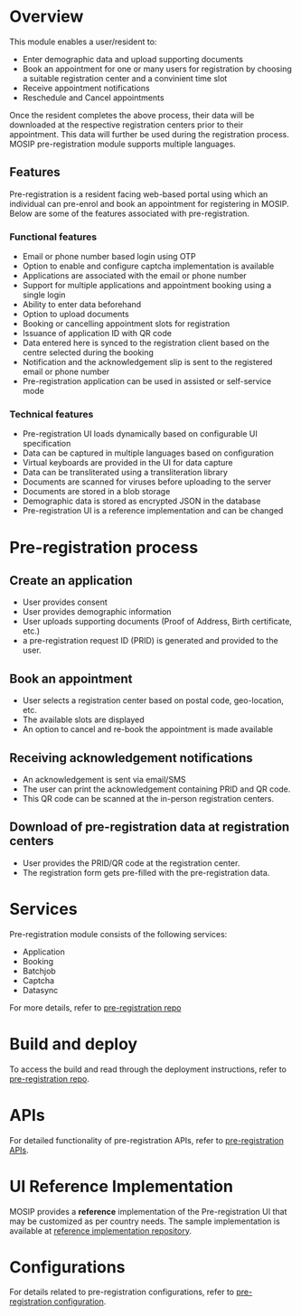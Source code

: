 # Overview

This module enables a user/resident to:
* Enter demographic data and upload supporting documents
* Book an appointment for one or many users for registration by choosing a suitable registration center and a convinient time slot
* Receive appointment notifications
* Reschedule and Cancel appointments

Once the resident completes the above process, their data will be downloaded at the respective registration centers prior to their appointment. This data will further be used during the registration process. MOSIP pre-registration module supports multiple languages. 

## Features
Pre-registration is a resident facing web-based portal using which an individual can pre-enrol and book an appointment for registering in MOSIP. Below are some of the features associated with pre-registration.

### Functional features
* Email or phone number based login using OTP
* Option to enable and configure captcha implementation is available 
* Applications are associated with the email or phone number
* Support for multiple applications and appointment booking using a single login
* Ability to enter data beforehand
* Option to upload documents
* Booking or cancelling appointment slots for registration
* Issuance of application ID with QR code
* Data entered here is synced to the registration client based on the centre selected during the booking
* Notification and the acknowledgement slip is sent to the registered email or phone number
* Pre-registration application can be used in assisted or self-service mode

### Technical features
* Pre-registration UI loads dynamically based on configurable UI specification
* Data can be captured in multiple languages based on configuration
* Virtual keyboards are provided in the UI for data capture
* Data can be transliterated using a transliteration library
* Documents are scanned for viruses before uploading to the server
* Documents are stored in a blob storage
* Demographic data is stored as encrypted JSON in the database
* Pre-registration UI is a reference implementation and can be changed

# Pre-registration process

## Create an application
* User provides consent
* User provides demographic information
* User uploads supporting documents (Proof of Address, Birth certificate, etc.)
* a pre-registration request ID (PRID) is generated and provided to the user.

## Book an appointment
* User selects a registration center based on postal code, geo-location, etc.
* The available slots are displayed
* An option to cancel and re-book the appointment is made available

## Receiving acknowledgement notifications
* An acknowledgement is sent via email/SMS 
* The user can print the acknowledgement containing PRID and QR code. 
*  This QR code can be scanned at the in-person registration centers.

## Download of pre-registration data at registration centers
* User provides the PRID/QR code at the registration center.
* The registration form gets pre-filled with the pre-registration data.

# Services
Pre-registration module consists of the following services:
* Application 
* Booking
* Batchjob
* Captcha
* Datasync

For more details, refer to [pre-registration repo](https://github.com/pjoshi751/pre-registration/tree/develop)

# Build and deploy
To access the build and read through the deployment instructions, refer to [pre-registration repo](https://github.com/pjoshi751/pre-registration/tree/develop).

# APIs
For detailed functionality of pre-registration APIs, refer to [pre-registration APIs](../../../api-reference/Pre-Registration-APIs.md).

# UI Reference Implementation
MOSIP provides a **reference** implementation of the Pre-registration UI that may be customized as per country needs. The sample implementation is available at [reference implementation repository](https://github.com/mosip/mosip-ref-impl).

# Configurations
For details related to pre-registration configurations, refer to [pre-registration configuration](https://github.com/pjoshi751/pre-registration/blob/develop/docs/configuration.md).
